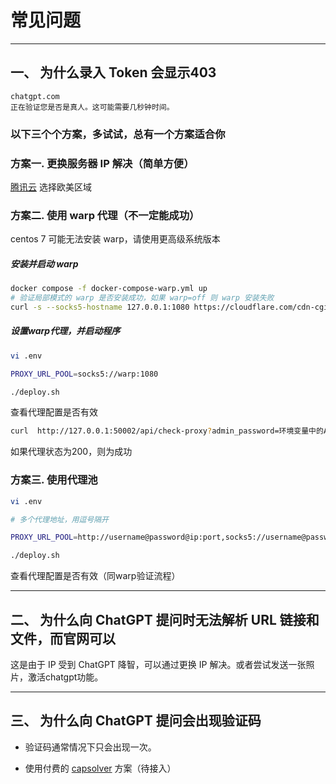 # 常见问题
--- 
## 一、 为什么录入 Token 会显示403

```
chatgpt.com
正在验证您是否是真人。这可能需要几秒钟时间。
```

### 以下三个个方案，多试试，总有一个方案适合你

### 方案一. 更换服务器 IP 解决（简单方便）
[腾讯云](https://curl.qcloud.com/0JAXkoF1) 选择欧美区域

### 方案二. 使用 warp 代理（不一定能成功）

centos 7 可能无法安装 warp，请使用更高级系统版本

##### 安装并启动 warp

```bash
docker compose -f docker-compose-warp.yml up
# 验证局部模式的 warp 是否安装成功，如果 warp=off 则 warp 安装失败
curl -s --socks5-hostname 127.0.0.1:1080 https://cloudflare.com/cdn-cgi/trace |grep warp
```

##### 设置warp代理，并启动程序
```bash
vi .env

PROXY_URL_POOL=socks5://warp:1080

./deploy.sh
```
查看代理配置是否有效

```bash
curl  http://127.0.0.1:50002/api/check-proxy?admin_password=环境变量中的ADMIN_PASSWORD

```

如果代理状态为200，则为成功


### 方案三. 使用代理池
```bash
vi .env

# 多个代理地址，用逗号隔开

PROXY_URL_POOL=http://username@password@ip:port,socks5://username@password@ip:port

./deploy.sh
```
查看代理配置是否有效（同warp验证流程）

--- 

## 二、 为什么向 ChatGPT 提问时无法解析 URL 链接和文件，而官网可以

这是由于 IP 受到 ChatGPT 降智，可以通过更换 IP 解决。或者尝试发送一张照片，激活chatgpt功能。

--- 

## 三、 为什么向 ChatGPT 提问会出现验证码

- 验证码通常情况下只会出现一次。

- 使用付费的 [capsolver](https://dashboard.capsolver.com/passport/register?inviteCode=GT8NyMFVF0bG) 方案（待接入）
